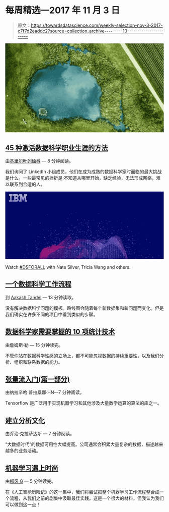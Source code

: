 # 每周精选—2017 年 11 月 3 日

> 原文：<https://towardsdatascience.com/weekly-selection-nov-3-2017-c7f7d2eaddc2?source=collection_archive---------10----------------------->

![](img/c147d5ce3a573b1b5135ab113d0dd260.png)

## [45 种激活数据科学职业生涯的方法](https://medium.com/towards-data-science/45-ways-to-activate-your-data-science-career-6a0d9c664e84)

由[基里尔叶列缅科](https://medium.com/u/6b467d74ac43?source=post_page-----c7f7d2eaddc2--------------------------------) — 8 分钟阅读。

我们询问了 LinkedIn 小组成员，他们在成为成熟的数据科学家时面临的最大挑战是什么。一些最常见的挫折是:不知道从哪里开始，缺乏经验，无法形成网络，难以联系到合适的人。

![](img/04c65ba99a7f1f6928746c6b25b813cc.png)

Watch [#DSFORALL](https://www.ibm.com/analytics/us/en/events/dsforall/?cm_mmc=Email_External-_-Analytics_Hybrid+Cloud+Signature+Moments-_-WW_WW-_-TDS+replay+promo&cm_mmca1=000027BL&cm_mmca2=10000864&cvosrc=email.External.NA&cvo_campaign=000027BL) with Nate Silver, Tricia Wang and others.

## [一个数据科学工作流程](https://medium.com/towards-data-science/a-data-science-workflow-26c3f05a010e)

到 [Aakash Tandel](https://medium.com/u/befbb97a016a?source=post_page-----c7f7d2eaddc2--------------------------------) — 13 分钟读取。

没有解决数据科学问题的模板。路线图会随着每个新数据集和新问题而变化。但是我们确实在许多不同的项目中看到类似的步骤。

## [数据科学家需要掌握的 10 项统计技术](https://medium.com/towards-data-science/the-10-statistical-techniques-data-scientists-need-to-master-1ef6dbd531f7)

由詹姆斯·勒 — 15 分钟读完。

不管你站在数据科学性感的立场上，都不可能忽视数据的持续重要性，以及我们分析、组织和联系数据的能力。

## [张量流入门(第一部分)](https://medium.com/towards-data-science/a-beginner-introduction-to-tensorflow-part-1-6d139e038278)

由纳拉辛哈·普拉桑娜·HN—7 分钟阅读。

Tensorflow 是广泛用于实现机器学习和其他涉及大量数学运算的算法的库之一。

## [建立分析文化](https://medium.com/towards-data-science/establishing-a-culture-of-analytics-947c7947af)

由乔治·克拉萨达斯 — 7 分钟阅读。

“大数据时代”的数据可用性大幅提高。公司通常会积累大量复杂的数据，描述越来越多的业务活动。

## [机器学习遇上时尚](https://medium.com/towards-data-science/machine-learning-meets-fashion-48ee8f6541ad)

由[郁风 G](https://medium.com/u/2a2ae028a675?source=post_page-----c7f7d2eaddc2--------------------------------) — 5 分钟读完。

在《人工智能历险记》的这一集中，我们将尝试把整个机器学习工作流程整合成一个流程，从我们之前的剧集中汲取最佳实践。这是一个很大的材料，但我认为我们可以做到这一点！